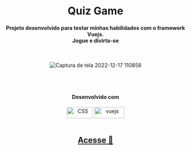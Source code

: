 <div align="center">
<h1>Quiz Game</h1>
<h4>Projeto desenvolvido para testar minhas habilidades com o framework Vuejs.<br> Jogue e divirta-se</h4><br>

![Captura de tela 2022-12-17 110858](https://user-images.githubusercontent.com/100080203/208246002-0c3faf79-6332-469c-b8f6-fb4f4c18cfe6.png)

<div style="display: inline_block; " ><br><br>
<h4>
  Desenvolvido com
</h4>
  <img align="center" alt="CSS" height="30" width="70" src="https://img.shields.io/badge/Vue_js-35495E?&style=for-the-badge&logo=vue.js&logoColor=41B883">
  <img align="center" alt="vuejs" height="30" width="80" src="https://img.shields.io/badge/Axios-7C4791?style=for-the-badge&logo=vue.js&logoColor=ffffff" />
</div><br>

## <a href="https://quiz-game-gamma-ashy.vercel.app/">Acesse 🔗</a>
</div>
</div>

